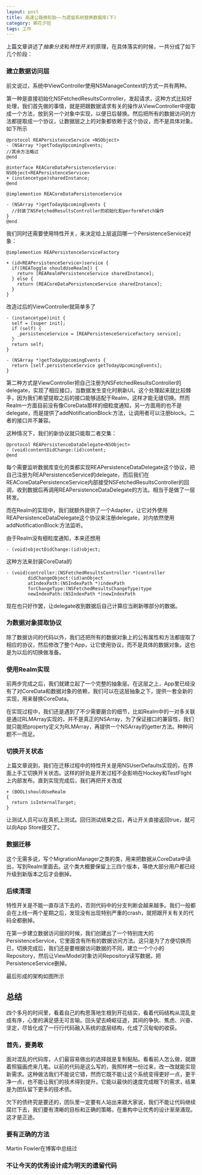 ```yaml
---
layout: post
title: 高速公路换轮胎——为遗留系统替换数据库(下)
category: 朝花夕拾
tags: 工作
---
```


上篇文章讲述了*抽象分支*和*特性开关*的原理，在具体落实的时候，一共分成了如下几个阶段：

### 建立数据访问层 ###

前文说过，系统中ViewController使用NSManageContext的方式一共有两种。

第一种是直接初始化NSFetchedResultsController，发起请求，这种方式比较好处理，我们首先做的事情，就是把跟数据请求有关的操作从ViewController中提取成一个方法，放到另一个对象中实现，以便日后替换。然后把所有的数据访问的方法都提取成一个协议，让数据层之上的对象都依赖于这个协议，而不是具体对象。如下所示

```
@protocol REAPersistenceService <NSObject>
- (NSArray *)getTodayUpcomingEvents;
//其余方法略过
@end

@interface REACoreDataPersistenceService: NSObject<REAPersistenceService>
+ (instancetype)sharedInstance;
@end

@implemention REACoreDataPersistenceService

- (NSArray *)getTodayUpcomingEvents {
  //封装了NSFetchedResultsController的初始化和performFetch操作
}
@end
```

我们同时还需要使用特性开关，来决定给上层返回哪一个PersistenceService对象：

```
@implemention REAPersistenceServiceFactory

+ (id<REAPersistenceService>)service {
  if([REAToggle shouldUseRealm]) {
    return [REARealmPersistenceService sharedInstance];
  } else {
    return [REACoreDataPersistenceService sharedInstance];
  }
}
```

改造过后的ViewController就简单多了

```
- (instancetype)init {
  self = [super init];
  if (self) {
    _persistenceService = [REAPersistenceServiceFactory service];
  }
  return self;
}

- (NSArray *)getTodayUpcomingEvents {
  return [self.persistenceService getTodayUpcomingEvents];
}
```

第二种方式是ViewController把自己注册为NSFetchedResultsController的delegate，实现了相应接口，当数据发生变化时刷新UI。这个处理起来就比较棘手，因为我们希望提取之后的接口能够适配于Realm，这样才能无缝切换。然而Realm一方面目前没有像CoreData那样的细粒度通知，另一方面用的也不是delegate，而是提供了addNotificationBlock:方法，让调用者可以注册block。二者的接口并不兼容。

这种情况下，我们的新协议就只能取二者交集：

```
@protocol REAPersistenceDataDelegate<NSObject>
- (void)contentDidChange:(id)content;
@end
```

每个需要监听数据库变化的类都实现REAPersistenceDataDelegate这个协议，把自己注册为REAPersistenceService的delegate，而后我们在REACoreDataPersistenceService内部接受NSFetchedResultsController的回调，收到数据后再调用REAPersistenceDataDelegate的方法。相当于是做了一层转发。

而在Realm的实现中，我们就额外提供了一个Adapter，让它对外使用REAPersistenceDataDelegate这个协议来注册delegate，对内依然使用addNotificationBlock:方法监听。

由于Realm没有细粒度通知，本来还想用

```
- (void)objectDidChange:(id)object;
```
这种方法来封装CoreData的

```
- (void)controller:(NSFetchedResultsController *)controller
        didChangeObject:(id)anObject
        atIndexPath:(NSIndexPath *)indexPath
        forChangeType:(NSFetchedResultsChangeType)type
        newIndexPath:(NSIndexPath *)newIndexPath
```
现在也只好作罢，让delegate收到数据后自己计算应当刷新哪部分的数据。

### 为数据对象提取协议 ###

除了数据访问的代码以外，我们还把所有的数据对象上的公有属性和方法都提取了相应的协议，然后修改了整个App，让它使用协议，而不是具体的数据对象。这也是为以后的切换做准备。

### 使用Realm实现 ###

前两步完成之后，我们就建立起了一个完整的抽象层。在这层之上，App里已经没有了对CoreData和数据对象的依赖，我们可以在这层抽象之下，提供一套全新的实现，用来替换CoreData。

在实现过程中，我们还是遇到了不少需要磨合的细节，比如Realm中的一对多关联是通过RLMArray实现的，并不是真正的NSArray，为了保证接口的兼容性，我们就只能把property定义为RLMArray，再提供一个NSArray的getter方法。种种问题不一而足。

### 切换开关状态 ###

上篇文章说到，我们在迁移过程中的特性开关是用NSUserDefaults实现的，在界面上手工切换开关状态。这样的好处是开发过程不会影响在Hockey和TestFlight上内部发布。直到实现完成后，我们再把开关改成

```
+ (BOOL)shouldUseRealm
{
  return isInternalTarget;
}
```

让测试人员可以在真机上测试。回归测试结束之后，再让开关直接返回true，就可以向App Store提交了。

### 数据迁移 ###

这个无需多说，写个MigrationManager之类的类，用来把数据从CoreData中读出，写到Realm里面去。这个类大概要保留上三四个版本，等绝大部分用户都已经升级到新版本之后才会删掉。

### 后续清理 ###

特性开关是不能一直存活下去的，否则代码中的分支判断会越来越多。我们一般都会在上线一两个星期之后，发现没有出现特别严重的crash，就把跟开关有关的代码全都删掉。

在第一步建立数据访问层的时候，我们创建出了一个特别庞大的PersistenceService，它里面含有所有的数据访问方法。这只是为了方便切换而已，切换完成后，我们还是要根据访问数据的不同，建立一个个小的Repository，然后让ViewModel对象访问Repository读写数据，把PersistenceService删掉。

最后形成的架构如图所示



## 总结 ##

四个多月的时间里，看着自己的构思落地生根到开花结实，看着代码结构从混乱变成有序，心里的满足感无可言喻。回头望去崎岖征途，其间的争执、焦虑、兴奋、坚定，尽皆化成了一行行代码融入系统的底层结构，化成了沉甸甸的收获。

### 首先，要勇敢 ###

面对混乱的代码库，人们最容易做出的选择就是复制黏贴。看看前人怎么做，就跟着照猫画虎来几笔。以前的代码是这么写的，我照样拷一份过来，改一改就能实现新需求。这种做法我们不能说它错，然而它既不能让这个系统变得更好一点，更干净一点，也不能让我们的技术得到提升。它能以最快的速度完成眼下的需求，结果是为团队留下更多的技术债。

欠下的债终究是要还的，团队里一定要有人站出来跟大家说，我们不能让代码继续腐烂下去，我们要有清晰的目标和正确的策略，在重构中让优秀的设计渐渐涌现。这才是正途。

### 要有正确的方法 ###

Martin Fowler在博客中总结过

### 不让今天的优秀设计成为明天的遗留代码 ###
